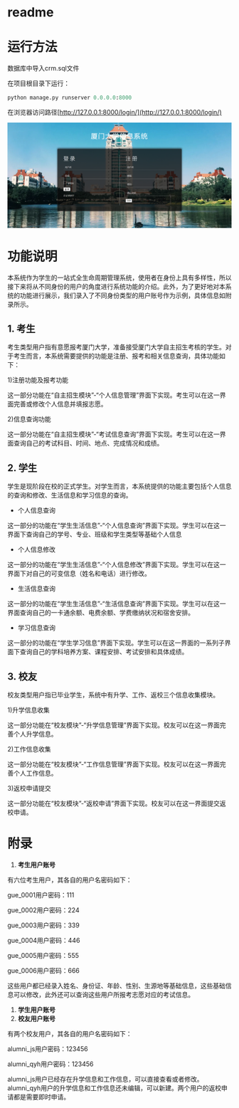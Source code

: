 # readme

# 运行方法

数据库中导入crm.sql文件

在项目根目录下运行：

```python
python manage.py runserver 0.0.0.0:8000
```

在浏览器访问路径[http://127.0.0.1:8000/login/](http://127.0.0.1:8000/login/)

![Untitled.png](Untitled.png)

# 功能说明

本系统作为学生的一站式全生命周期管理系统，使用者在身份上具有多样性，所以接下来将从不同身份的用户的角度进行系统功能的介绍。此外，为了更好地对本系统的功能进行展示，我们录入了不同身份类型的用户账号作为示例，具体信息如附录所示。

## 1. 考生

考生类型用户指有意愿报考厦门大学，准备接受厦门大学自主招生考核的学生。对于考生而言，本系统需要提供的功能是注册、报考和相关信息查询，具体功能如下：

1)注册功能及报考功能

这一部分功能在“自主招生模块”-“个人信息管理”界面下实现。考生可以在这一界面完善或修改个人信息并填报志愿。

2)信息查询功能

这一部分功能在“自主招生模块”-“考试信息查询”界面下实现。考生可以在这一界面查询自己的考试科目、时间、地点、完成情况和成绩。

## 2. 学生

学生是现阶段在校的正式学生。对学生而言，本系统提供的功能主要包括个人信息的查询和修改、生活信息和学习信息的查询。

- 个人信息查询

这一部分的功能在“学生生活信息”-“个人信息查询”界面下实现。学生可以在这一界面下查询自己的学号、专业、班级和学生类型等基础个人信息

- 个人信息修改

这一部分的功能在“学生生活信息”-“个人信息修改”界面下实现。学生可以在这一界面下对自己的可变信息（姓名和电话）进行修改。

- 生活信息查询

这一部分的功能在“学生生活信息”-“生活信息查询”界面下实现。学生可以在这一界面查询自己的一卡通余额、电费余额、学费缴纳状况和宿舍安排。

- 学习信息查询

这一部分的功能在“学生学习信息”界面下实现。学生可以在这一界面的一系列子界面下查询自己的学科培养方案、课程安排、考试安排和具体成绩。

## 3. 校友

校友类型用户指已毕业学生，系统中有升学、工作、返校三个信息收集模块。

1)升学信息收集

这一部分功能在“校友模块”-“升学信息管理”界面下实现。校友可以在这一界面完善个人升学信息。

2)工作信息收集

这一部分功能在“校友模块”-“工作信息管理”界面下实现。校友可以在这一界面完善个人工作信息。

3)返校申请提交

这一部分功能在“校友模块”-“返校申请”界面下实现。校友可以在这一界面提交返校申请。

# 附录

1. **考生用户账号**

有六位考生用户，其各自的用户名密码如下：

gue_0001用户密码：111

gue_0002用户密码：224

gue_0003用户密码：339

gue_0004用户密码：446

gue_0005用户密码：555

gue_0006用户密码：666

这些用户都已经录入姓名、身份证、年龄、性别、生源地等基础信息，这些基础信息可以修改，此外还可以查询这些用户所报考志愿对应的考试信息。

1. **学生用户账号**
2. **校友用户账号**

有两个校友用户，其各自的用户名密码如下：

alumni_js用户密码：123456

alumni_qyh用户密码：123456

alumni_js用户已经存在升学信息和工作信息，可以直接查看或者修改。alumni_qyh用户的升学信息和工作信息还未编辑，可以新建。两个用户的返校申请都是需要即时申请。